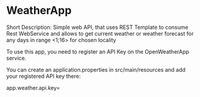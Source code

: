 # WeatherApp

Short Description:
Simple web API, that uses REST Template to consume Rest WebService and allows to get current weather or weather forecast
for any days in range <1;16> for chosen locality

To use this app, you need to register an API Key on the OpenWeatherApp service.

You can create an application.properties in src/main/resources and add your registered API key there:

app.weather.api.key=<yourkey>
